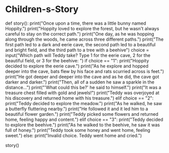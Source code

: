 # Children-s-Story


def story():
    print("Once upon a time, there was a little bunny named Hoppity.")
    print("Hoppity loved to explore the forest, but he wasn't always careful to stay on the correct path.")
    print("One day, as he was hopping along through the woods, he came across three different paths.")
    print("The first path led to a dark and eerie cave, the second path led to a beautiful and bright field, and the third path to a tree with a beehive")
    choice = input("Which path will Teddy take? Type 1 for the eerie cave, 2 for the beautiful field, or 3 for the beehive: ")
    if choice == "1":
        print("Hoppity decided to explore the eerie cave.")
        print("As he explore and hopped deeper into the cave, bats flew by his face and rats scurried across is feet.") 
        print("He got deeper and deeper into the cave and as he did, the cave got darker and darker.")
        print("Then, all of a sudden he saw a sparkle in the distance...")
        print("'What could this be?' he said to himself.")
        print("It was a treasure chest filled with gold and jewels!")
        print("Teddy was overjoyed at his discovery and returned home with his treasure.")
    elif choice == "2":
        print("Teddy decided to explore the meadow.")
        print("As he walked, he saw a butterfly fluttering nearby.")
        print("He followed it and it led him to a beautiful flower garden.")
        print("Teddy picked some flowers and returned home, feeling happy and content.")
    elif choice == "3":
        print("Teddy decided to explore the beehive.")
        print("As he walked to the beehive, he saw it was full of honey.")
        print("Teddy took some honey and went home, feeling sweet.")
    else:
        print("Invalid choice. Teddy went home and cried.")

story()
